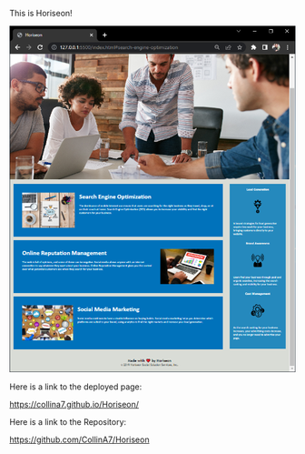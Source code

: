 This is Horiseon!

![Horiseon page](https://github.com/CollinA7/Horiseon/blob/main/assets/images/Horiseon-prntscrn.PNG)

Here is a link to the deployed page:

https://collina7.github.io/Horiseon/

Here is a link to the Repository:

https://github.com/CollinA7/Horiseon
